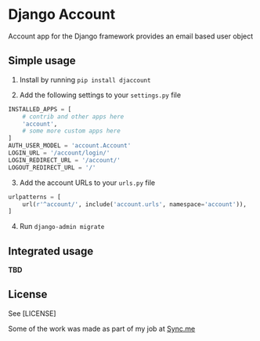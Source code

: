 # Django Account

Account app for the Django framework provides an email based user object

## Simple usage

1. Install by running `pip install djaccount`

2. Add the following settings to your `settings.py` file
```python
INSTALLED_APPS = [
    # contrib and other apps here
    'account',
    # some more custom apps here
]
AUTH_USER_MODEL = 'account.Account'
LOGIN_URL = '/account/login/'
LOGIN_REDIRECT_URL = '/account/'
LOGOUT_REDIRECT_URL = '/'
```

3. Add the account URLs to your `urls.py` file
```python
urlpatterns = [
    url(r'^account/', include('account.urls', namespace='account')),
]
```

4. Run `django-admin migrate`

## Integrated usage

**TBD**

## License

See [LICENSE]

Some of the work was made as part of my job at [Sync.me](https://sync.me)
